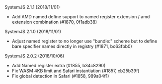 SystemJS 2.1.1 (2018/11/01)
* Add AMD named define support to named register extension / amd extension combination (#1870, 0f1adb38)

SystemJS 2.1.0 (2018/11/01)
* Adjust named register to no longer use "bundle:" scheme but to define bare specifier names directly in registry (#1871, bc63fbb0)

SystemJS 2.0.2 (2018/10/06)
* Add Named register extra (#1855, b34c8290)
* Fix WASM 4KB limit and Safari instantiation (#1857, cb25b39f)
* Fix global detection in Safari (#1858, 989a04f1)